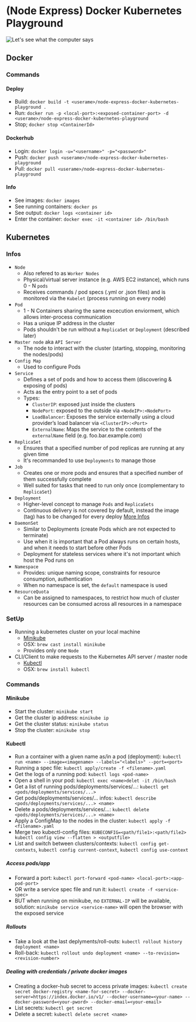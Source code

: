 # (Node Express) Docker Kubernetes Playground

![Let's see what the computer says](https://i.gifer.com/95Us.gif)

## Docker
### Commands
#### Deploy
- Build: `docker build -t <userame>/node-express-docker-kubernetes-playground .`
- Run: `docker run -p <local-port>:<exposed-container-port> -d <userame>/node-express-docker-kubernetes-playground`
- Stop; `docker stop <ContainerId>`

#### Dockerhub
- Login: `docker login -u="<username>" -p="<password>"`
- Push: `docker push <userame>/node-express-docker-kubernetes-playground`
- Pull: `docker pull <userame>/node-express-docker-kubernetes-playground`

#### Info
- See images: `docker images`
- See running containers: `docker ps`
- See output: `docker logs <container id>`
- Enter the container: `docker exec -it <container id> /bin/bash`

## Kubernetes
### Infos
- `Node`
  - Also refered to as `Worker Nodes`
  - Physical/virtual server instance (e.g. AWS EC2 instance), which runs 0 - N `pods`
  - Receives commands / pod specs (.yml or .json files) and is monitored via the `Kubelet` (process running on every node)
- `Pod`
  - 1 - N Containers sharing the same excecution enviorment, which allows  inter-process communication
  - Has a unique IP address in the cluster
  - Pods shouldn't be run without a `ReplicaSet` or `Deployment` (described later)
- `Master node` aka `API Server`
  - The node to interact with the cluster (starting, stopping, monitoring the nodes/pods)
- `Config Map`
  - Used to configure Pods
- `Service`
  - Defines a set of pods and how to access them (discovering & exposing of pods)
  - Acts as the entry point to a set of pods
  - Types:
    - `ClusterIP`: exposed just inside the clusters
    - `NodePort`: exposed to the outside via `<NodeIP>:<NodePort>`
    - `LoadBalancer`: Exposes the service externally using a cloud provider’s load balancer via `<ClusterIP>:<Port>`
    - `ExternalName`: Maps the service to the contents of the `externalName` field (e.g. foo.bar.example.com)
- `ReplicaSet`
  - Ensures that a specified number of pod replicas are running at any given time
  - It's recommanded to use `Deployments` to manage those
- `Job`
  - Creates one or more pods and ensures that a specified number of them successfully complete
  - Well suited for tasks that need to run only once (complementary to `ReplicaSet`)
- `Deployment`
  - Higher-level concept to manage `Pods` and `ReplicaSets`
  - Continuous delivery is not covered by default, instead the image (tag) has to be changed for every deploy [More Infos](https://kubernetes.io/docs/tutorials/kubernetes-basics/update/update-intro/)
- `DaemonSet`
  - Similar to Deployments (create Pods which are not expected to terminate)
  - Use when it is important that a Pod always runs on certain hosts, and when it needs to start before other Pods
  - Deployment for stateless services where it's not important which host the Pod runs on
- `Namespace`
  - Provides: unique naming scope, constraints for resource consumption, authentication
  - When no namespace is set, the `default` namespace is used
- `ResourceQuota`
  - Can be assigned to namespaces, to restrict how much of cluster resources can be consumed across all resources in a namespace
  
### SetUp
- Running a kubernetes cluster on your local machine
  - [Minikube](https://github.com/kubernetes/minikube/releases)
  - OSX: `brew cast install minikube`
  - Provides only one `Node`
- CLI/Client to make requests to the Kubernetes API server / master node
  - [Kubectl](https://kubernetes.io/docs/tasks/tools/install-kubectl/)
  - OSX: `brew install kubectl`

### Commands
#### Minikube
  - Start the cluster: `minikube start`
  - Get the cluster ip address: `minikube ip`
  - Get the cluster status: `minikube status`
  - Stop the cluster: `minikube stop`

#### Kubectl
  - Run a container with a given name as/in a pod (deployment): `kubectl run <name> --image=<imagename> --labels="<labels>" --port=<port>`
  - Running a spec file: `kubectl apply/create -f <filename>.yaml`
  - Get the logs of a running pod: `kubectl logs <pod-name>`
  - Open a shell in your pod: `kubectl exec <name>delet -it /bin/bash`
  - Get a list of running pods/deployments/services/...: `kubectl get <pods/deployments/services/...>`
  - Get pods/deployments/services/... infos: `kubectl describe <pods/deployments/services/...> <name>`
  - Delete a pods/deployments/services/...: `kubectl delete <pods/deployments/services/...> <name>`
  - Apply a ConfigMap to the nodes in the cluster: `kubectl apply -f <filename>.yaml`
  - Merge two kubectl-config files: `KUBECONFIG=<path/file1>:<path/file2> kubectl config view --flatten > <outputfile>`
  - List and switch between clusters/contexts: `kubectl config get-contexts`, `kubectl config current-context`, `kubectl config use-context`

##### Access pods/app
  - Forward a port: `kubectl port-forward <pod-name> <local-port>:<app-pod-port>`
  - OR write a service spec file and run it: `kubectl create -f <service-spec>`
  - BUT when running on minikube, no `EXTERNAL-IP` will be available, solution: `minikube service <service-name>` will open the browser with the exposed service

##### Rollouts
  - Take a look at the last deplyments/roll-outs: `kubectl rollout history deployment <name>`
  - Roll-back: `kubectl rollout undo deployment <name> --to-revision=<revision-number>`

##### Dealing with credentials / private docker images
  - Creating a docker-hub secret to access private images: `kubectl create secret docker-registry <name-for-secret> --docker-server=https://index.docker.io/v1/ --docker-username=<your-name> --docker-password=<your-pword> --docker-email=<your-email>`
  - List secrets: `kubectl get secret`
  - Delete a secret: `kubectl delete secret <name>`

